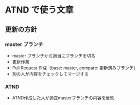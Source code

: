# ATND で使う文章

## 更新の方針

### master ブランチ

* master ブランチから適当にブランチを切る
* 更新作業
* Pull Request 作成（base: master, compare: 更新済みブランチ）
* 別の人が内容をチェックしてマージする

### ATND

* ATND作成した人が適宜masterブランチの内容を反映

